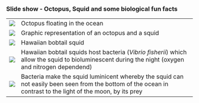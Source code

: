 <!DOCTYPE html>
<html>

<body>

<h3>Slide show - Octopus, Squid and some biological fun facts</h3>

<table style="width:100%">
  <tr>
    <td><img src="https://riff.media/cdn-cgi/image/width=3840,quality=75/images/krake-oktopus-ozean-meer.jpg?w=1999&h=1124&fit=crop-50-50&s=bfa9666874e7686563c50cb6d1047cd6"></td>
    <td>Octopus floating in the ocean</td>
  </tr>
  <tr>
    <td><img src="https://c8.alamy.com/comp/2GK8E7M/watercolor-giant-squid-and-octopus-isolated-illustration-on-a-white-background-2GK8E7M.jpg">
</td>
    <td>Graphic representation of an octopus and a squid</td>
  </tr>
  <tr>
    <td><img src="https://oceanconservancy.org/wp-content/uploads/2019/07/Screen-Shot-2019-07-01-at-3.31.50-PM.png"></td>
    <td>Hawaiian bobtail squid</td>
  </tr>
    <tr>
    <td><img src="https://lh5.googleusercontent.com/t0fdkf02nPD7P7unTwbxdw1T51PSrK3Dc6dnATv7PWYigixRkE1Ykxdsoyohpp-IHewjKVeKPJETyAWaRsQgyrN9HaehonGTDXwN8tR6FFBgjI3QI8GUu0N_MBk3EMkoP1rUEjA"></td>
    <td>Hawaiian bobtail squids host bacteria (<i>Vibrio fisherii</i>) which allow the squid to bioluminescent during the night (oxygen and nitrogen dependend)</td>
  </tr>
    <tr>
    <td><img src="https://i.ytimg.com/vi/KCobcWsYOS8/maxresdefault.jpg"></td>
    <td>Bacteria make the squid luminicent whereby the squid can not easily been seen from the bottom of the ocean in contrast to the light of the moon, by its prey</td>
  </tr>
</table>

</body>
</html>
